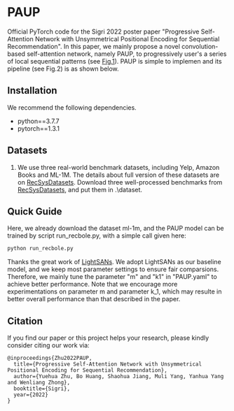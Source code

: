 # PAUP
Official PyTorch code for the Sigri 2022 poster paper "Progressive Self-Attention Network with Unsymmetrical Positional Encoding for Sequential Recommendation". In this paper, we mainly propose a novel convolution-based self-attention network, namely PAUP, to progressively user's a series of local sequential patterns (see [Fig.1](https://github.com/YuehuaZhu/PAUP/blob/main/pic/illustration.pdf)). PAUP is simple to implemen and its pipeline  (see Fig.2)  is as shown below.





## Installation
We recommend the following dependencies.
- python==3.7.7
- pytorch==1.3.1


## Datasets
1. We use three real-world benchmark datasets, including Yelp, Amazon Books and ML-1M. The details about full version of these datasets are on [RecSysDatasets](https://github.com/RUCAIBox/RecSysDatasets). Download three well-processed benchmarks from [RecSysDatasets](https://github.com/RUCAIBox/RecSysDatasets), and put them in .\dataset.

## Quick Guide
Here, we already download the dataset ml-1m, and the PAUP model can be trained by script run_recbole.py, with a simple call given here:
```bash
python run_recbole.py 
```
Thanks the great work of  [LightSANs](https://github.com/RUCAIBox/LightSANs). We adopt LightSANs as our baseline model, and we keep most parameter settings to ensure fair comparsions. Therefore, we mainly tune the parameter "m" and "k1" in "PAUP.yaml" to achieve better performance. Note that we encourage more experimentations on parameter m and parameter k_1, which may resulte in better overall performance than that described in the paper.

## Citation

If you find our paper or this project helps your research, please kindly consider citing our work via:
```
@inproceedings{Zhu2022PAUP,
  title={Progressive Self-Attention Network with Unsymmetrical Positional Encoding for Sequential Recommendation},
  author={Yuehua Zhu, Bo Huang, Shaohua Jiang, Muli Yang, Yanhua Yang and Wenliang Zhong},
  booktitle={Sigri},
  year={2022}
}
```

 
